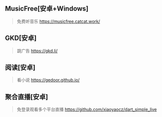 
## MusicFree[安卓+Windows]
> 免费听音乐 https://musicfree.catcat.work/
## GKD[安卓]
> 跳广告 https://gkd.li/
## 阅读[安卓]
> 看小说 https://gedoor.github.io/
## 聚合直播[安卓]
> 免登录观看多个平台直播 https://github.com/xiaoyaocz/dart_simple_live